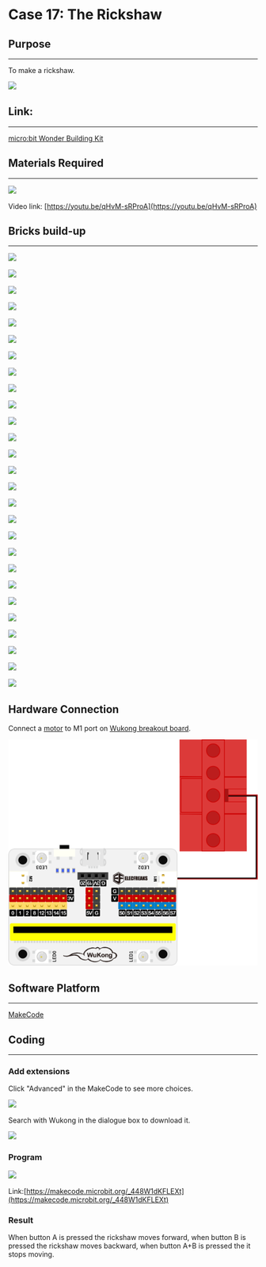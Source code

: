 # Case 17: The Rickshaw

## Purpose
---
To make a rickshaw.
 
![](./images/case-17-01.png)

## Link: 
---
[micro:bit Wonder Building Kit](https://shop.elecfreaks.com/products/elecfreaks-micro-bit-32-in-1-wonder-building-kit-without-micro-bit-board?_pos=5&_sid=2094afd2f&_ss=r)

## Materials Required
---
![](./images/case-17-02.png)

Video link:
[https://youtu.be/qHvM-sRProA](https://youtu.be/qHvM-sRProA)

## Bricks build-up
---


![](./images/step-case-17-01.png)

![](./images/step-case-17-02.png)

![](./images/step-case-17-03.png)

![](./images/step-case-17-04.png)

![](./images/step-case-17-05.png)

![](./images/step-case-17-06.png)

![](./images/step-case-17-07.png)

![](./images/step-case-17-08.png)

![](./images/step-case-17-09.png)

![](./images/step-case-17-10.png)

![](./images/step-case-17-11.png)

![](./images/step-case-17-12.png)

![](./images/step-case-17-13.png)

![](./images/step-case-17-14.png)

![](./images/step-case-17-15.png)

![](./images/step-case-17-16.png)

![](./images/step-case-17-17.png)

![](./images/step-case-17-18.png)

![](./images/step-case-17-19.png)

![](./images/step-case-17-20.png)

![](./images/step-case-17-21.png)

![](./images/step-case-17-22.png)

![](./images/step-case-17-23.png)

![](./images/step-case-17-24.png)

![](./images/step-case-17-25.png)

![](./images/step-case-17-26.png)

![](./images/step-case-17-27.png)

## Hardware Connection

Connect a [motor](https://www.elecfreaks.com/geekservo-motor-2kg-compatible-with-lego.html) to M1 port on [Wukong breakout board](https://www.elecfreaks.com/wukong-board-with-lego-holder-for-micro-bit.html).

![](./images/Wonder-Building-Kit-case-17-06.png)

## Software Platform
---
[MakeCode](https://makecode.microbit.org/)

## Coding
---
### Add extensions
Click "Advanced" in the MakeCode to see more choices.
 
![](./images/case-01-03.png)

Search with Wukong in the dialogue box to download it. 

![](./images/case-01-04.png)





### Program
 
![](./images/case-17-05.png)


Link:[https://makecode.microbit.org/_448W1dKFLEXt](https://makecode.microbit.org/_448W1dKFLEXt)

### Result

When button A is pressed the rickshaw moves forward, when button B is pressed the rickshaw moves backward, when button A+B is pressed the it stops moving.
